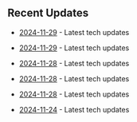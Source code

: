

## Recent Updates
- [2024-11-29](https://github.com/coslynx/testing/blob/main/tweets/thread-resources-2024-11-29-9f7065.md) - Latest tech updates

- [2024-11-29](https://github.com/coslynx/testing/blob/main/tweets/thread-resources-2024-11-29-9b5e25.md) - Latest tech updates

- [2024-11-28](https://github.com/coslynx/testing/blob/main/tweets/thread-resources-2024-11-28-b341f2.md) - Latest tech updates

- [2024-11-28](https://github.com/coslynx/testing/blob/main/tweets/thread-resources-2024-11-28-6a69b2.md) - Latest tech updates

- [2024-11-28](https://github.com/coslynx/testing/blob/main/tweets/thread-resources-2024-11-28-9c5d35.md) - Latest tech updates

- [2024-11-24](https://github.com/coslynx/testing/blob/main/tweets/tweets-2024-11-24-ab8f3b.md) - Latest tech updates